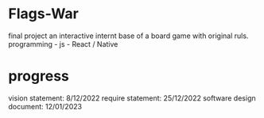 # Flags-War
final project
an interactive internt base of a board game with original ruls.
programming - js - React / Native
# progress
vision statement: 8/12/2022
require statement: 25/12/2022
software design document: 12/01/2023
